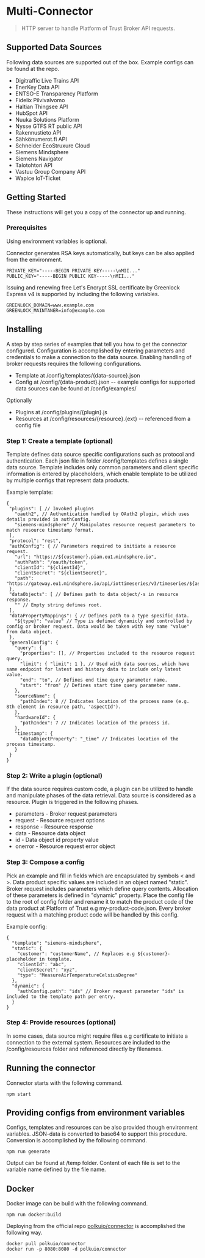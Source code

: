 # Multi-Connector

> HTTP server to handle Platform of Trust Broker API requests.

## Supported Data Sources

Following data sources are supported out of the box. Example configs can be found at the repo.

- Digitraffic Live Trains API
- EnerKey Data API
- ENTSO-E Transparency Platform
- Fidelix Pilvivalvomo
- Haltian Thingsee API
- HubSpot API
- Nuuka Solutions Platform
- Nysse GTFS RT public API
- Rakennustieto API
- Sähkönumerot.fi API
- Schneider EcoStruxure Cloud
- Siemens Mindsphere
- Siemens Navigator
- Talotohtori API
- Vastuu Group Company API
- Wapice IoT-Ticket

## Getting Started

These instructions will get you a copy of the connector up and running.

### Prerequisites

Using environment variables is optional.

Connector generates RSA keys automatically, but keys can be also applied from the environment.
```
PRIVATE_KEY="-----BEGIN PRIVATE KEY-----\nMII..."
PUBLIC_KEY="-----BEGIN PUBLIC KEY-----\nMII..."
```

Issuing and renewing free Let's Encrypt SSL certificate by Greenlock Express v4 is supported by including the following variables.
```
GREENLOCK_DOMAIN=www.example.com
GREENLOCK_MAINTANER=info@example.com
```

## Installing

A step by step series of examples that tell you how to get the connector configured. Configuration is accomplished by entering parameters and credentials to make a connection to the data source. Enabling handling of broker requests requires the following configurations.

- Template at /config/templates/{data-source}.json
- Config at /config/{data-product}.json
-- example configs for supported data sources can be found at /config/examples/

Optionally

- Plugins at /config/plugins/{plugin}.js
- Resources at /config/resources/{resource}.{ext} -- referenced from a config file

### Step 1: Create a template (optional)

Template defines data source specific configurations such as protocol and authentication. Each json file in folder /config/templates defines a single data source. Template includes only common parameters and client specific information is entered by placeholders, which enable template to be utilized by multiple configs that represent data products.

Example template:
 ```
{
  "plugins": [ // Invoked plugins
    "oauth2", // Authentication handled by OAuth2 plugin, which uses details provided in authConfig.
    "siemens-mindsphere" // Manipulates resource request parameters to match resource timestamp format.
  ],
  "protocol": "rest",
  "authConfig": { // Parameters required to initiate a resource request.
    "url": "https://${customer}.piam.eu1.mindsphere.io",
    "authPath": "/oauth/token",
    "clientId": "${clientId}",
    "clientSecret": "${clientSecret}",
    "path": "https://gateway.eu1.mindsphere.io/api/iottimeseries/v3/timeseries/${assetId}/${aspectId}"
  },
  "dataObjects": [ // Defines path to data object/-s in resource response.
    "" // Empty string defines root.
  ],
  "dataPropertyMappings": { // Defines path to a type spesific data.
    "${type}": "value" // Type is defined dynamicly and controlled by config or broker request. Data would be taken with key name "value" from data object.
  },
  "generalConfig": {
    "query": {
      "properties": [], // Properties included to the resource request query.
      "limit": { "limit": 1 }, // Used with data sources, which have same endpoint for latest and history data to include only latest value.
      "end": "to", // Defines end time query parameter name.
      "start": "from" // Defines start time query parameter name.
    },
    "sourceName": {
      "pathIndex": 8 // Indicates location of the process name (e.g. 8th element in resource path, 'aspectId').
    },
    "hardwareId": {
      "pathIndex": 7 // Indicates location of the process id.
    },
    "timestamp": {
      "dataObjectProperty": "_time" // Indicates location of the process timestamp.
    }
  }
}
 ```

### Step 2: Write a plugin (optional)

If the data source requires custom code, a plugin can be utilized to handle and manipulate phases of the data retrieval. Data source is considered as a resource. Plugin is triggered in the following phases.

- parameters - Broker request parameters
- request - Resource request options
- response - Resource response
- data - Resource data object
- id - Data object id property value
- onerror - Resource request error object

### Step 3: Compose a config

Pick an example and fill in fields which are encapsulated by symbols < and >. Data product specific values are included in an object named "static". Broker request includes parameters which define query contents. Allocation of these parameters is defined in "dynamic" property. Place the config file to the root of config folder and rename it to match the product code of the data product at Platform of Trust e.g my-product-code.json. Every broker request with a matching product code will be handled by this config.

Example config:
```
{
  "template": "siemens-mindsphere",
  "static": {
    "customer": "customerName", // Replaces e.g ${customer}-placeholder in template.
    "clientId": "abc",
    "clientSecret": "xyz",
    "type": "MeasureAirTemperatureCelsiusDegree"
  },
  "dynamic": {
    "authConfig.path": "ids" // Broker request parameter "ids" is included to the template path per entry.
  }
}
```

### Step 4: Provide resources (optional)

In some cases, data source might require files e.g certificate to initiate a connection to the external system. Resources are included to the /config/resources folder and referenced directly by filenames.

## Running the connector

Connector starts with the following command.

```
npm start
```

## Providing configs from environment variables

Configs, templates and resources can be also provided though environment variables. JSON-data is converted to base64 to support this procedure. Conversion is accomplished by the following command.

```
npm run generate
```

Output can be found at /temp folder. Content of each file is set to the variable name defined by the file name.

## Docker

Docker image can be build with the following command.

```
npm run docker:build
```

Deploying from the official repo [polkuio/connector](https://hub.docker.com/r/polkuio/connector) is accomplished the following way.
```
docker pull polkuio/connector
docker run -p 8080:8080 -d polkuio/connector
```
